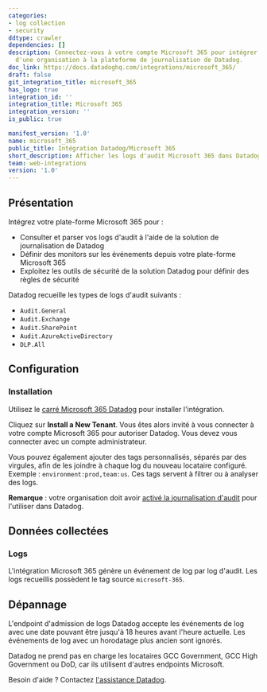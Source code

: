 ```yaml
---
categories:
- log collection
- security
ddtype: crawler
dependencies: []
description: Connectez-vous à votre compte Microsoft 365 pour intégrer les logs d'audit
  d'une organisation à la plateforme de journalisation de Datadog.
doc_link: https://docs.datadoghq.com/integrations/microsoft_365/
draft: false
git_integration_title: microsoft_365
has_logo: true
integration_id: ''
integration_title: Microsoft 365
integration_version: ''
is_public: true

manifest_version: '1.0'
name: microsoft_365
public_title: Intégration Datadog/Microsoft 365
short_description: Afficher les logs d'audit Microsoft 365 dans Datadog
team: web-integrations
version: '1.0'
---
```


## Présentation

Intégrez votre plate-forme Microsoft 365 pour :

- Consulter et parser vos logs d'audit à l'aide de la solution de journalisation de Datadog
- Définir des monitors sur les événements depuis votre plate-forme Microsoft 365
- Exploitez les outils de sécurité de la solution Datadog pour définir des règles de sécurité

Datadog recueille les types de logs d'audit suivants :

* `Audit.General`
* `Audit.Exchange`
* `Audit.SharePoint`
* `Audit.AzureActiveDirectory`
* `DLP.All`

## Configuration

### Installation

Utilisez le [carré Microsoft 365 Datadog][1] pour installer l'intégration.

Cliquez sur **Install a New Tenant**. Vous êtes alors invité à vous connecter à votre compte Microsoft 365 pour autoriser Datadog. Vous devez vous connecter avec un compte administrateur.

Vous pouvez également ajouter des tags personnalisés, séparés par des virgules, afin de les joindre à chaque log du nouveau locataire configuré. Exemple : `environment:prod,team:us`. Ces tags servent à filtrer ou à analyser des logs.

**Remarque** : votre organisation doit avoir [activé la journalisation d'audit][2] pour l'utiliser dans Datadog.

## Données collectées

### Logs

L'intégration Microsoft 365 génère un événement de log par log d'audit. Les logs recueillis possèdent le tag source `microsoft-365`.

## Dépannage

L'endpoint d'admission de logs Datadog accepte les événements de log avec une date pouvant être jusqu'à 18 heures avant l'heure actuelle. Les événements de log avec un horodatage plus ancien sont ignorés.

Datadog ne prend pas en charge les locataires GCC Government, GCC High Government ou DoD, car ils utilisent d'autres endpoints Microsoft.

Besoin d'aide ? Contactez [l'assistance Datadog][3].

[1]: https://app.datadoghq.com/account/settings#integrations/microsoft_365
[2]: https://docs.microsoft.com/en-us/microsoft-365/compliance/turn-audit-log-search-on-or-off?view=o365-worldwide#turn-on-audit-log-search
[3]: https://docs.datadoghq.com/fr/help/
